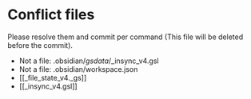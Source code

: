 # Conflict files
Please resolve them and commit per command (This file will be deleted before the commit).
- Not a file: .obsidian/_gsdata_/_insync_v4.gsl
- Not a file: .obsidian/workspace.json
- [[_file_state_v4._gs]]
- [[_insync_v4.gsl]]